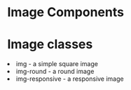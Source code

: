 # Image Components
<h1>Image classes</h1>
<li>img -  a simple square image</li>
<li>img-round - a round image</li>
<li>img-responsive - a responsive image </li>
